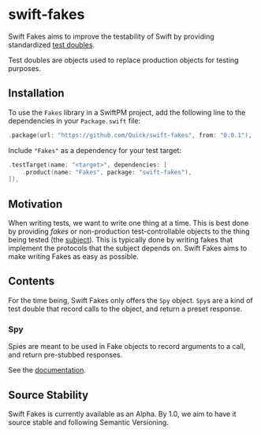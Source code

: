 # swift-fakes

Swift Fakes aims to improve the testability of Swift by providing standardized
[test doubles](https://martinfowler.com/bliki/TestDouble.html).

Test doubles are objects used to replace production objects for testing purposes.

## Installation

To use the `Fakes` library in a SwiftPM project, add the following line to the
dependencies in your `Package.swift` file:

```swift
.package(url: "https://github.com/Quick/swift-fakes", from: "0.0.1"),
```

Include `"Fakes"` as a dependency for your test target:

```swift
.testTarget(name: "<target>", dependencies: [
    .product(name: "Fakes", package: "swift-fakes"),
]),
```

## Motivation

When writing tests, we want to write one thing at a time. This is best done by
providing _fakes_ or non-production test-controllable objects to the thing being
tested (the [subject](https://github.com/testdouble/contributing-tests/wiki/Subject)).
This is typically done by writing fakes that implement the protocols that the
subject depends on. Swift Fakes aims to make writing Fakes as easy as possible.

## Contents

For the time being, Swift Fakes only offers the `Spy` object. `Spy`s are a kind
of test double that record calls to the object, and return a preset response.

### Spy

Spies are meant to be used in Fake objects to record arguments to a call, and
return pre-stubbed responses.

See the [documentation](https://quick.github.io/swift-fakes/documentation/fakes).

## Source Stability

Swift Fakes is currently available as an Alpha. By 1.0, we aim to have it source
stable and following Semantic Versioning.
